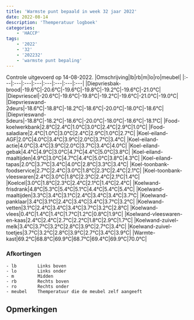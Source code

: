 ```yaml
---
title: 'Warmste punt bepaald in week 32 jaar 2022'
date: 2022-08-14
description: 'Themperatuur logboek'
categories:
    - 'HACCP'
tags:
    - '2022'
    - '32'
    - '202232'
    - 'warmste punt bepaling'
---
```

Controle uitgevoerd op 14-08-2022.
|Omschrijving|lb|rb|m|lo|ro|meubel|
|:---|:---|:---|:---|:---|:---|:---|:---|
|Diepvriesbak-brood|-19.6°C|-20.6°C|-19.6°C|-19.8°C|-19.2°C|-19.6°C|-21.0°C|
|Diepvriescel|-20.6°C|-19.6°C|-19.8°C|-19.2°C|-19.6°C|-21.0°C|-19.0°C|
|Diepvrieswand-2deurs|-18.6°C|-18.8°C|-18.2°C|-18.6°C|-20.0°C|-18.0°C|-18.6°C|
|Diepvrieswand-5deurs|-18.8°C|-18.2°C|-18.6°C|-20.0°C|-18.0°C|-18.6°C|-18.1°C|
|Food-koelwerkbank|2.8°C|2.4°C|1.0°C|3.0°C|2.4°C|2.9°C|1.0°C|
|Food-saladiare|2.4°C|1.0°C|3.0°C|2.4°C|2.9°C|1.0°C|2.7°C|
|Koel-eiland-AGF|2.0°C|4.0°C|3.4°C|3.9°C|2.0°C|3.7°C|3.4°C|
|Koel-eiland-actie|4.0°C|3.4°C|3.9°C|2.0°C|3.7°C|3.4°C|4.0°C|
|Koel-eiland-gebak|4.4°C|4.9°C|3.0°C|4.7°C|4.4°C|5.0°C|3.8°C|
|Koel-eiland-maaltijden|4.9°C|3.0°C|4.7°C|4.4°C|5.0°C|3.8°C|4.3°C|
|Koel-eiland-tapas|2.0°C|3.7°C|3.4°C|4.0°C|2.8°C|3.3°C|3.4°C|
|Koel-toonbank-foodservice|2.7°C|2.4°C|3.0°C|1.8°C|2.3°C|2.4°C|2.1°C|
|Koel-toonbank-vleeswaren|2.4°C|3.0°C|1.8°C|2.3°C|2.4°C|2.1°C|1.4°C|
|Koelcel|3.0°C|1.8°C|2.3°C|2.4°C|2.1°C|1.4°C|2.4°C|
|Koelwand-frisdrank|4.8°C|5.3°C|5.4°C|5.1°C|4.4°C|5.4°C|5.4°C|
|Koelwand-maaltijden|3.3°C|3.4°C|3.1°C|2.4°C|3.4°C|3.4°C|3.7°C|
|Koelwand-panklaar|3.4°C|3.1°C|2.4°C|3.4°C|3.4°C|3.7°C|3.2°C|
|Koelwand-vetten|3.1°C|2.4°C|3.4°C|3.4°C|3.7°C|3.2°C|2.8°C|
|Koelwand-vlees|0.4°C|1.4°C|1.4°C|1.7°C|1.2°C|0.8°C|1.9°C|
|Koelwand-vleeswaren-en-kaas|2.4°C|2.4°C|2.7°C|2.2°C|1.8°C|2.9°C|1.7°C|
|Koelwand-zuivel-melk|3.4°C|3.7°C|3.2°C|2.8°C|3.9°C|2.7°C|3.4°C|
|Koelwand-zuivel-toetjes|3.7°C|3.2°C|2.8°C|3.9°C|2.7°C|3.4°C|3.9°C|
|Warmte-kast|69.2°C|68.8°C|69.9°C|68.7°C|69.4°C|69.9°C|70.0°C|

### Afkortingen
    - lb        Links boven
    - lo        Links onder
    - m         Midden
    - rb        Rechts boven
    - ro        Rechts onder
    - meubel    Themperatuur die de meubel zelf aangeeft

## Opmerkingen


